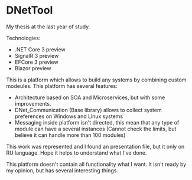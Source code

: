 # DNetTool

My thesis at the last year of study.

Technologies:
* .NET Core 3 preview
* SignalR 3 preview
* EFCore 3 preview
* Blazor preview

This is a platform which allows to build any systems by combining custom modeules. This platform has several features: 
* Architecture based on SOA and Microservices, but with some improvements.
* DNet_Communication (Base library) allows to collect system preferences on Windows and Linux systems
* Messaging inside platform isn't directed, this mean that any type of module can have a several instances (Cannot check the limits, but believe it can handle more than 100 modules)

This work was represented and I found an presentation file, but it only on RU language. Hope it helps to understand what I've done.

This platform doesn't contain all functionality what I want. It isn't ready by my opinion, but has several interesting things. 
